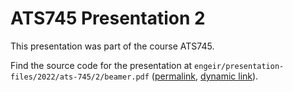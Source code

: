 # ATS745 Presentation 2

This presentation was part of the course ATS745.

Find the source code for the presentation at
`engeir/presentation-files/2022/ats-745/2/beamer.pdf`
([permalink](https://github.com/engeir/presentations-files/blob/0098f1fbc5e419c29e1fadded350483ee05b6a14/2022/ats745/2/beamer.pdf),
[dynamic link](https://github.com/engeir/presentations-files/blob/main/2022/ats745/2/beamer.pdf)).
